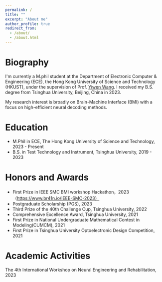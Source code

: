 ```yaml
---
permalink: /
title: ""
excerpt: "About me"
author_profile: true
redirect_from: 
  - /about/
  - /about.html
---
```

Biography
======
I'm currently a M.phil student at the Department of Electronic Computer & Engineering (ECE), the Hong Kong University of Science and Technology (HKUST), under the supervision of Prof. [Yiwen Wang](https://bmi.hkust.edu.hk/people.html). I received my B.S. degree from Tsinghua University, Beijing, China in 2023.

My research interest is broadly on Brain-Machine Interface (BMI) with a focus on high-efficient neural decoding methods.

Education
======
* M.Phil in ECE, The Hong Kong University of Science and Technology, 2023 - Present
* B.S. in Test Technology and Instrument, Tsinghua University, 2019 - 2023

Honors and Awards
======
* First Prize in IEEE SMC BMI workshop Hackathon，2023（https://www.br41n.io/IEEE-SMC-2023）
* Postgraduate Scholarship (PGS), 2023
* Third Prize of the 40th Challenge Cup, Tsinghua University, 2022
* Comprehensive Excellence Award, Tsinghua University, 2021
* First Prize in National Undergraduate Mathematical Contest in Modeling(CUMCM), 2021
* First Prize in Tsinghua University Optoelectronic Design Competition, 2021


Academic Activities
======
The 4th International Workshop on Neural Engineering and Rehabilitation, 2023
